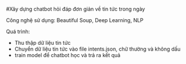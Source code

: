 #Xây dựng chatbot hỏi đáp đơn giản về tin tức trong ngày

Công nghệ sử dụng: Beautiful Soup, Deep Learning, NLP

Quá trình:
- Thu thập dữ liệu tin tức 
- Chuyển dữ liệu tin tức vào file intents.json, chữ thường và không dấu
- train model để chatbot học và trả ra kết quả